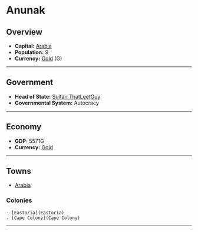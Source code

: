 # Anunak

## Overview

- **Capital:** [Arabia](Arabia)
- **Population:** 9
- **Currency:** [Gold](Gold) (G)

---

## Government

- **Head of State:** [Sultan ThatLeetGuy](ThatLeetGuy)
- **Governmental System:** Autocracy

---

## Economy

- **GDP:** 5571G
- **Currency:** [Gold](Gold)

---

## Towns

- [Arabia](Arabia)

###     Colonies

    - [Eastoria](Eastoria)
    - [Cape Colony](Cape Colony)

---